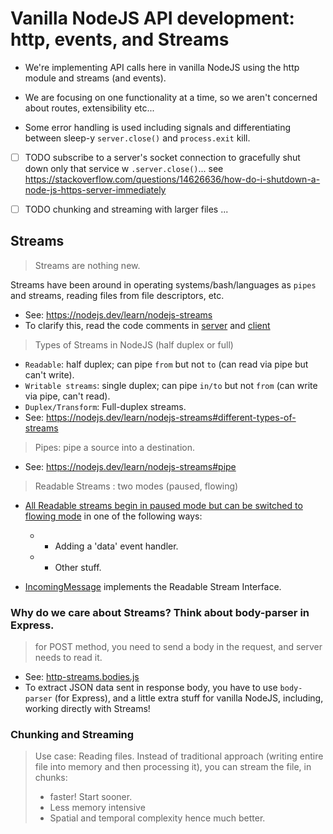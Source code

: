 # Vanilla NodeJS API development: http, events, and Streams

- We're implementing API calls here in vanilla NodeJS using the http module and streams (and events).

- We are focusing on one functionality at a time, so we aren't concerned about routes, extensibility etc...

- Some error handling is used including signals and differentiating between sleep-y `server.close()` and `process.exit` kill.

- [ ] TODO subscribe to a server's socket connection to gracefully shut down only that service w `.server.close()`... see https://stackoverflow.com/questions/14626636/how-do-i-shutdown-a-node-js-https-server-immediately

- [ ] TODO chunking and streaming with larger files ...

## Streams

> Streams are nothing new.

Streams have been around in operating systems/bash/languages as `pipes` and streams, reading files from file descriptors, etc.

- See: https://nodejs.dev/learn/nodejs-streams
- To clarify this, read the code comments in [server](http-streams-bodies.js) and [client](api-calls-consume-server.js)

> Types of Streams in NodeJS (half duplex or full)

- `Readable`: half duplex; can pipe `from` but not `to` (can read via pipe but can't write).
- `Writable streams`: single duplex; can pipe `in/to` but not `from` (can write via pipe, can't read).
- `Duplex/Transform`: Full-duplex streams.
- See: https://nodejs.dev/learn/nodejs-streams#different-types-of-streams

> Pipes: pipe a source into a destination.

- See: https://nodejs.dev/learn/nodejs-streams#pipe

> Readable Streams : two modes (paused, flowing)

- [All Readable streams begin in paused mode but can be switched to flowing mode](https://nodejs.org/dist/latest-v8.x/docs/api/stream.html#stream_two_modes) in one of the following ways:
     * - Adding a 'data' event handler.
     * - Other stuff.
     
- [IncomingMessage](https://nodejs.org/dist/latest-v8.x/docs/api/http.html#http_class_http_incomingmessage) implements the Readable Stream Interface. 


### Why do we care about Streams? Think about body-parser in Express.

> for POST method, you need to send a body in the request, and server needs to read it.

- See: [http-streams.bodies.js](http-streams-bodies.js)
- To extract JSON data sent in response body, you have to use `body-parser` (for Express), and a little extra stuff for vanilla NodeJS, including, working directly with Streams!

### Chunking and Streaming

> Use case: Reading files. Instead of traditional approach (writing entire file into memory and then processing it), you can stream the file, in chunks:
> * faster! Start sooner.
> * Less memory intensive
> * Spatial and temporal complexity hence much better.
